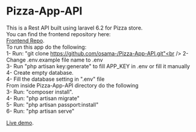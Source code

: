 # Pizza-App-API
This is a Rest API built using laravel 6.2 for Pizza store.<br />
You can find the frontend repository here: <br />
[Frontend Repo](https://github.com/osama-/Pizza-App-Frontend).<br />
To run this app do the following: <br />
1- Run: "git clone https://github.com/osama-/Pizza-App-API.git"<br />
2- Change .env.example file name to .env <br />
3- Run "php artisan key:generate" to fill APP_KEY in .env or fill it manually<br />
4- Create empty database.<br />
4- Fill the database setting in ".env" file<br />
From inside Pizza-App-API directory do the following<br />
3- Run: "composer install".<br />
4- Run: "php artisan migrate"<br />
5- Run: "php artisan passport:install"<br />
6- Run: "php artisan serve"<br />

[Live demo](http://shielded-basin-55868.herokuapp.com/).

